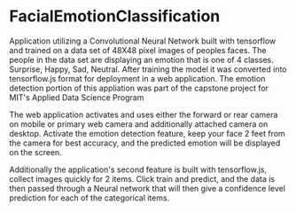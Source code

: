 # FacialEmotionClassification
Application utilizing a Convolutional Neural Network built with tensorflow and trained on a data set of 48X48 pixel images of peoples faces. The people in the data set are displaying an emotion that is one of 4 classes. Surprise, Happy, Sad, Neutral. 
After training the model it was converted into tensorflow.js format for deployment in a web application. 
The emotion detection portion of this appliation was part of the capstone project for MIT's Applied Data Science Program 

The web application activates and uses either the forward or rear camera on mobile or primary web camera and additionally attached camera on desktop.
Activate the emotion detection feature, keep your face 2 feet from the camera for best accuracy, and the predicted emotion will be displayed on the screen.


Additionally the application's second feature is built with tensorflow.js, collect images quickly for 2 items. Click train and predict, and the data is then passed through a Neural network that will then give a confidence level prediction for each of the categorical items. 
